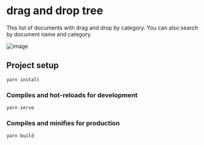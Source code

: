 # drag and drop tree

This list of documents with drag and drop by category. You can also search by document name and category.

![image](https://user-images.githubusercontent.com/46642788/200198784-e8c2ca66-6911-44c4-be3b-1e297b28b595.png)


## Project setup
```
yarn install
```

### Compiles and hot-reloads for development
```
yarn serve
```

### Compiles and minifies for production
```
yarn build
```
